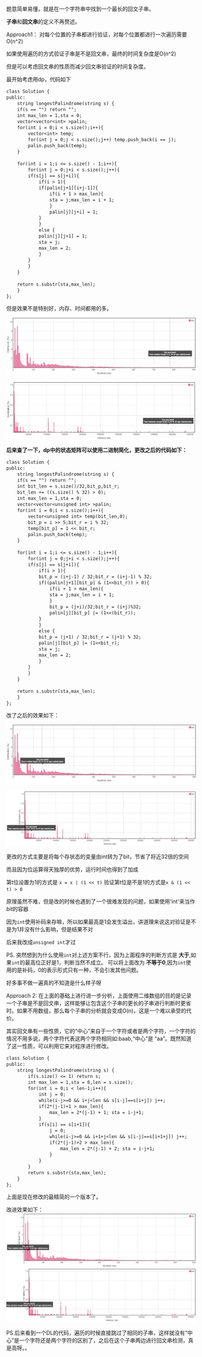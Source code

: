 题意简单易懂，就是在一个字符串中找到一个最长的回文子串。

**子串**和**回文串**的定义不再赘述。

Approach1：
对每个位置的子串都进行验证，对每个位置都进行一次遍历需要O(n^2)

如果使用遍历的方式验证子串是不是回文串，最终的时间复杂度是O(n^2)

但是可以考虑回文串的性质而减少回文串验证的时间复杂度。

最开始考虑用dp，代码如下

	class Solution {
	public:
	    string longestPalindrome(string s) {
		if(s == "") return "";
		int max_len = 1,sta = 0;
		vector<vector<int> >palin;
		for(int i = 0;i < s.size();i++){
		    vector<int> temp;
		    for(int j = 0;j < s.size();j++) temp.push_back(i == j);
		    palin.push_back(temp);
		}

		for(int i = 1;i <= s.size() - 1;i++){
		    for(int j = 0;j+i < s.size();j++){
			if(s[j] == s[j+i]){
			    if(i > 1){
				if(palin[j+1][i+j-1]){
				    if(i + 1 > max_len){
					sta = j;max_len = i + 1;
				    }
				    palin[j][j+i] = 1;
				}
			    }
			    else {
				palin[j][j+1] = 1;
				sta = j;
				max_len = 2;
			    }
			}
		    }
		}

		return s.substr(sta,max_len);
	    }
	};

但是效果不是特别好，内存、时间都用的多。

![first_runtime](5LPS/first_runtime.jpg)

![first_memory](5LPS/first_memory.jpg)

**后来查了一下，dp中的状态矩阵可以使用二进制简化，更改之后的代码如下：**

	class Solution {
	public:
	    string longestPalindrome(string s) {
		if(s == "") return "";
		int bit_len = s.size()/32,bit_p,bit_r;
		bit_len += ((s.size() % 32) > 0);
		int max_len = 1,sta = 0;
		vector<vector<unsigned int> >palin;
		for(int i = 0;i < s.size();i++){
		    vector<unsigned int> temp(bit_len,0);
		    bit_p = i >> 5;bit_r = i % 32;
		    temp[bit_p] = 1 << bit_r;
		    palin.push_back(temp);
		}

		for(int i = 1;i <= s.size() - 1;i++){
		    for(int j = 0;j+i < s.size();j++){
			if(s[j] == s[j+i]){
			    if(i > 1){
				bit_p = (i+j-1) / 32;bit_r = (i+j-1) % 32;
				if((palin[j+1][bit_p] & (1<<bit_r)) > 0){
				    if(i + 1 > max_len){
					sta = j;max_len = i + 1;
				    }
				    bit_p = (j+i)/32;bit_r = (i+j)%32;
				    palin[j][bit_p] |= (1<<(bit_r));
				}
			    }
			    else {
				bit_p = (j+1) / 32;bit_r = (j+1) % 32;
				palin[j][bit_p] |= (1<<bit_r);
				sta = j;
				max_len = 2;
			    }
			}
		    }
		}

		return s.substr(sta,max_len);
	    }
	};

改了之后的效果如下：

![second_runtime](5LPS/second_runtime.jpg)

![second_memory](5LPS/second_memory.jpg)

更改的方式主要是将每个存状态的变量由int转为了bit，节省了将近32倍的空间

而且因为位运算得天独厚的优势，运行时间也得到了加成

第t位设置为1的方式是 `x = x | (1 << t)` 验证第t位是不是1的方式是`x & (1 << t) > 0`

原理虽然不难，但是改的时候也遇到了一个很难发现的问题，如果使用'int'来当作*bit*的容器

因为`int`使用补码来存嘛，所以如果最高是1会发生溢出，讲道理来说这对验证是不是为1并没有什么影响，但是结果不对

后来我改成`unsigned int`才过

PS. 突然想到为什么使用`int`对上述方案不行，因为上面程序的判断方式是 **大于**,如果`int`的最高位正好是1，判断当然不成立。
可以将上面改为 **不等于0**,因为`int`使用的是补码，0的表示形式只有一种，不会引发其他问题。

好多事不做一遍真的不知道是什么样子呀

Approach 2:
在上面的基础上进行进一步分析，上面使用二维数组的目的是记录一个子串是不是回文串，这样能够让包含这个子串的更长的子串进行判断时更省时。如果不用数组，那么每个子串的分析就会变成O(n)，这是一个难以承受的代价。

其实回文串有一些性质，它的“中心”来自于一个字符或者是两个字符，一个字符的情况不用多说，两个字符代表这两个字符相同如:baab,“中心”是 “aa”。既然知道了这一性质，可以利用它来对程序进行修改。

	class Solution {
	public:
	    string longestPalindrome(string s) {
	        if(s.size() <= 1) return s;
	        int max_len = 1,sta = 0,len = s.size();
	        for(int i = 0;i < len-1;i++){
	            int j = 0;
	            while(i-j>=0 && i+j<len && s[i-j]==s[i+j]) j++;
	            if(2*(j-1)+1 > max_len){
	                max_len = 2*(j-1) + 1; sta = i-j+1;
	            }
	            if(s[i] == s[i+1]){
	                j = 0;
	                while(i-j>=0 && i+1+j<len && s[i-j]==s[i+1+j]) j++;
	                if(2*(j-1)+2 > max_len){
	                    max_len = 2*(j-1) + 2; sta = i-j+1;
	                }
	            }
	        }
	        return s.substr(sta,max_len);
	    }
	};

上面是现在修改的最精简的一个版本了。

改进效果如下：
![third_runtime](5LPS/third_runtime.jpg)
![third_memory](5LPS/third_memory.jpg)

PS.后来看到一个DL的代码，遍历的时候直接跳过了相同的子串，这样就没有“中心”是一个字符还是两个字符的区别了，之后在这个子串两边进行回文串检测，真是高呀。。

